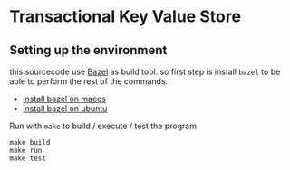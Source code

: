 # Transactional Key Value Store

## Setting up the environment
this sourcecode use [Bazel](https://bazel.build/) as build tool. so first step is install `bazel` to be able to perform the rest of the commands.

* [install bazel on macos](https://bazel.build/install/os-x)
* [install bazel on ubuntu](https://bazel.build/install/ubuntu)

Run with `make` to build / execute / test the program
```
make build
make run
make test
```

